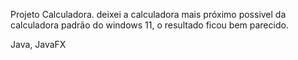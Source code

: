 Projeto Calculadora.
deixei a calculadora mais próximo possivel da calculadora padrão do windows 11, o resultado ficou bem parecido.


Java, JavaFX
